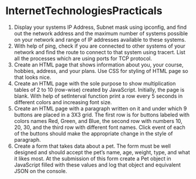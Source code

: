 # InternetTechnologiesPracticals
1. Display your systems IP Address, Subnet mask using ipconfig, and find out the network address
and the maximum number of systems possible on your network and range of IP addresses
available to these systems.
2. With help of ping, check if you are connected to other systems of your network and find the
route to connect to that system using tracert. List all the processes which are using ports for
TCP protocol.
3. Create an HTML page that shows information about you, your course, hobbies, address, and
your plans. Use CSS for styling of HTML page so that looks nice.
4. Create an HTML page with the sole purpose to show multiplication tables of 2 to 10 (row-wise)
created by JavaScript. Initially, the page is blank. With help of setInterval function print a row
every 5 seconds in different colors and increasing font size.
5. Create an HTML page with a paragraph written on it and under which 9 buttons are placed in a
3X3 grid. The first row is for buttons labeled with colors names Red, Green, and Blue, the
second row with numbers 10, 20, 30, and the third row with different font names. Click event
of each of the buttons should make the appropriate change in the style of paragraph.
6. Create a form that takes data about a pet. The form must be well designed and should accept
the pet’s name, age, weight, type, and what it likes most. At the submission of this form create
a Pet object in JavaScript filled with these values and log that object and equivalent JSON on
the console.

